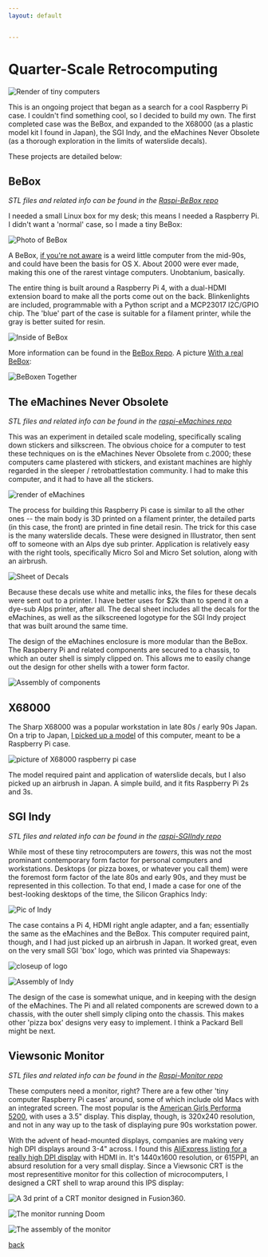 ```yaml
---
layout: default


---
```


# Quarter-Scale Retrocomputing

![Render of tiny computers](/images/TinyComputers.png)

This is an ongoing project that began as a search for a cool Raspberry Pi case. I couldn't find something cool, so I decided to build my own. The first completed case was the BeBox, and expanded to the X68000 (as a plastic model kit I found in Japan), the SGI Indy, and the eMachines Never Obsolete (as a thorough exploration in the limits of waterslide decals).

These projects are detailed below:

## BeBox

*STL files and related info can be found in the [Raspi-BeBox repo](https://github.com/bbenchoff/raspi-BeBox)*

I needed a small Linux box for my desk; this means I needed a Raspberry Pi. I didn't want a 'normal' case, so I made a tiny BeBox:

![Photo of BeBox](/images/BeBox1.jpg)

A BeBox, [if you're not aware](https://en.wikipedia.org/wiki/BeBox) is a weird little computer from the mid-90s, and could have been the basis for OS X. About 2000 were ever made, making this one of the rarest vintage computers. Unobtanium, basically.

The entire thing is built around a Raspberry Pi 4, with a dual-HDMI extension board to make all the ports come out on the back. Blinkenlights are included, programmable with a Python script and a MCP23017 I2C/GPIO chip. The 'blue' part of the case is suitable for a filament printer, while the gray is better suited for resin.

![Inside of BeBox](/images/BeBox2.png)

More information can be found in the [BeBox Repo](https://github.com/bbenchoff/Raspi-BeBox). A picture [With a real BeBox](https://twitter.com/ViolenceWorks/status/1555984781677961216):

![BeBoxen Together](/images/Beboxen.png)

## The eMachines Never Obsolete


*STL files and related info can be found in the [raspi-eMachines repo](https://github.com/bbenchoff/raspi-eMachines)*


This was an experiment in detailed scale modeling, specifically scaling down stickers and silkscreen. The obvious choice for a computer to test these techniques on is the eMachines Never Obsolete from c.2000; these computers came plastered with stickers, and existant machines are highly regarded in the sleeper / retrobattlestation community. I had to make this computer, and it had to have all the stickers.

![render of eMachines](/images/eMachinesRender.png)

The process for building this Raspberry Pi case is similar to all the other ones -- the main body is 3D printed on a filament printer, the detailed parts (in this case, the front) are printed in fine detail resin. The trick for this case is the many waterslide decals. These were designed in Illustrator, then sent off to someone with an Alps dye sub printer. Application is relatively easy with the right tools, specifically Micro Sol and Micro Set solution, along with an airbrush.

![Sheet of Decals](/images/DecalSheet.png)

Because these decals use white and metallic inks, the files for these decals were sent out to a printer. I have better uses for $2k than to spend it on a dye-sub Alps printer, after all. The decal sheet includes all the decals for the eMachines, as well as the silkscreened logotype for the SGI Indy project that was built around the same time.

The design of the eMachines enclosure is more modular than the BeBox. The Raspberry Pi and related components are secured to a chassis, to which an outer shell is simply clipped on. This allows me to easily change out the design for other shells with a tower form factor.

![Assembly of components](/images/EmachinesAssembly.png)



## X68000

The Sharp X68000 was a popular workstation in late 80s / early 90s Japan. On a trip to Japan, [I picked up a model](https://twitter.com/ViolenceWorks/status/1585988854917439488) of this computer, meant to be a Raspberry Pi case.

![picture of X68000 raspberry pi case](/images/x68000.jpg)

The model required paint and application of waterslide decals, but I also picked up an airbrush in Japan. A simple build, and it fits Raspberry Pi 2s and 3s.

## SGI Indy

*STL files and related info can be found in the [raspi-SGIIndy repo](https://github.com/bbenchoff/raspi-SGIIndy)*

While most of these tiny retrocomputers are <em>towers</em>, this was not the most prominant contemporary form factor for personal computers and workstations. Desktops (or pizza boxes, or whatever you call them) were the foremost form factor of the late 80s and early 90s, and they must be represented in this collection. To that end, I made a case for one of the best-looking desktops of the time, the Silicon Graphics Indy:

![Pic of Indy](/images/Indy.jpg)

The case contains a Pi 4, HDMI right angle adapter, and a fan; essentially the same as the eMachines and the BeBox. This computer required paint, though, and I had just picked up an airbrush in Japan. It worked great, even on the very small SGI 'box' logo, which was printed via Shapeways:

![closeup of logo](/images/IndyClose.jpg)

![Assembly of Indy](/images/SGIAssembly.png)

The design of the case is somewhat unique, and in keeping with the design of the eMachines. The Pi and all related components are screwed down to a chassis, with the outer shell simply cliping onto the chassis. This makes other 'pizza box' designs very easy to implement. I think a Packard Bell might be next.

## Viewsonic Monitor

*STL files and related info can be found in the [Raspi-Monitor repo](https://github.com/bbenchoff/raspi-Monitor)*

These computers need a monitor, right? There are a few other 'tiny computer Raspberry Pi cases' around, some of which include old Macs with an integrated screen. The most popular is the [American Girls Performa 5200](https://hackaday.io/project/7867-mini-powermac), with uses a 3.5" display. This display, though, is 320x240 resolution, and not in any way up to the task of displaying pure 90s workstation power.

With the advent of head-mounted displays, companies are making very high DPI displays around 3-4" across. I found this [AliExpress listing for a really high DPI display](/images/TinyMonitor.PNG) with HDMI in. It's 1440x1600 resolution, or 615PPI, an absurd resolution for a very small display. Since a Viewsonic CRT is the most representitive monitor for this collection of microcomputers, I designed a CRT shell to wrap around this IPS display:

![A 3d print of a CRT monitor designed in Fusion360](/images/MonitorDesign.png).

![The monitor running Doom](/images/Doom.png)

![The assembly of the monitor](/images/DisassembledMonitor.png)


[back](../)
